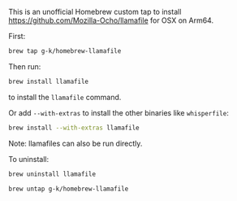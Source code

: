 This is an unofficial Homebrew custom tap to install https://github.com/Mozilla-Ocho/llamafile for OSX on Arm64.


First:

```sh
brew tap g-k/homebrew-llamafile
```

Then run:

```sh
brew install llamafile
```

to install the `llamafile` command.

Or add `--with-extras` to install the other binaries like `whisperfile`:

```sh
brew install --with-extras llamafile
```

Note: llamafiles can also be run directly.


To uninstall:

```sh
brew uninstall llamafile
```

```sh
brew untap g-k/homebrew-llamafile
```